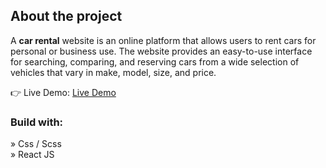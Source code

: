 
<h2>About the project</h2>

  <p>A <b>car rental</b> website is an online platform that allows users to rent cars for personal or business use. The website provides an easy-to-use interface for searching, comparing, and reserving cars from a wide selection of vehicles that vary in make, model, size, and price.</p>

👉 Live Demo: <a href='https://mycar-rental-website.netlify.app/'>Live Demo</a>

<h3>Build with:</h3>

» Css / Scss <br>
» React JS


